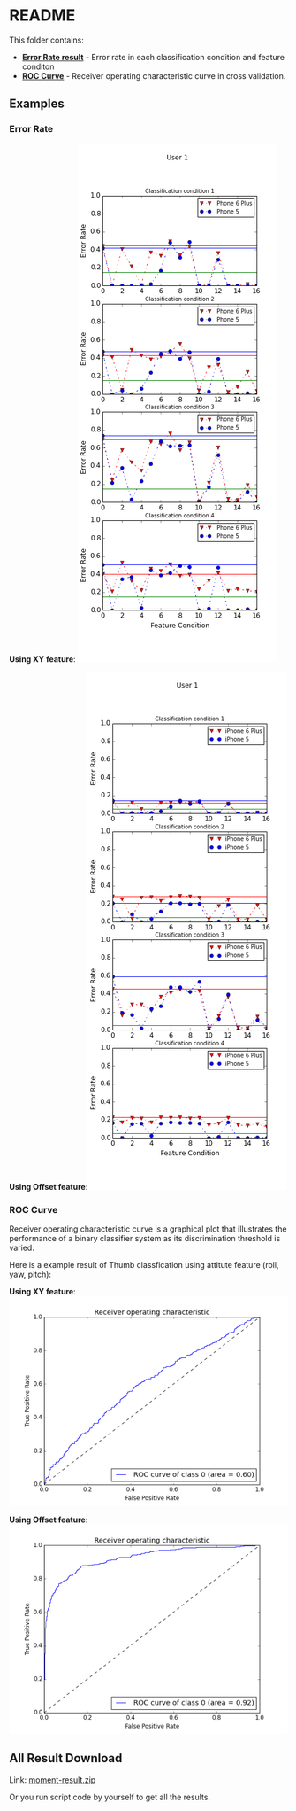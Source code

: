 # README

This folder contains:

* [**Error Rate result**](./error_rate) - Error rate in each classification condition and feature conditon
* [**ROC Curve**](./xy_feature) - Receiver operating characteristic curve in cross validation.

## Examples

### Error Rate

**Using XY feature**: ![roc-xy-img](./img/xy-thumb-user1.png)

**Using Offset feature**:![roc-offset-img](./img/offset-thumb-user1.png)

### ROC Curve
Receiver operating characteristic curve is a graphical plot that illustrates the performance of a binary classifier system as its discrimination threshold is varied.

Here is a example result of Thumb classfication using attitute feature (roll, yaw, pitch):

**Using XY feature**: ![roc-xy-img](./img/xy-user1.png)

**Using Offset feature**:![roc-offset-img](./img/offset-user1.png)


## All Result Download

Link: [moment-result.zip](http://www.changkun.info/publicfiles/datasets/motiontouch/moment-result.zip)

Or you run script code by yourself to get all the results.
